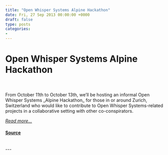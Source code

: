 ```yaml
---
title: "Open Whisper Systems Alpine Hackathon"
date: Fri, 27 Sep 2013 00:00:00 +0000
draft: false
type: posts
categories: 
- 
---
```

# Open Whisper Systems Alpine Hackathon

<br/>

<br/>
From October 11th to October 13th, we’ll be hosting an informal Open Whisper Systems _Alpine Hackathon_ for those in or around Zurich, Switzerland who would like to contribute to Open Whisper Systems-related projects in a collaborative setting with other co-conspirators.

[_Read more..._](https://signal.org/blog/hackathon-zurich/)

#### [Source](https://signal.org/blog/hackathon-zurich/)

<br/>
---
